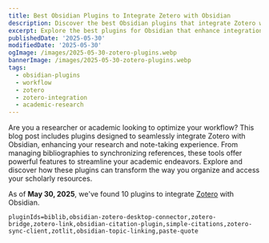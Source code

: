 ```yaml
---
title: Best Obsidian Plugins to Integrate Zetero with Obsidian
description: Discover the best Obsidian plugins that integrate Zotero with Obsidian, streamlining your research and note-taking processes.
excerpt: Explore the best plugins for Obsidian that enhance integration with Zotero, providing tools for efficient research management.
publishedDate: '2025-05-30'
modifiedDate: '2025-05-30'
ogImage: /images/2025-05-30-zotero-plugins.webp
bannerImage: /images/2025-05-30-zotero-plugins.webp
tags:
  - obsidian-plugins
  - workflow
  - zotero
  - zotero-integration
  - academic-research
---
```


Are you a researcher or academic looking to optimize your workflow? This blog post includes plugins designed to seamlessly integrate Zotero with Obsidian, enhancing your research and note-taking experience. From managing bibliographies to synchronizing references, these tools offer powerful features to streamline your academic endeavors. Explore and discover how these plugins can transform the way you organize and access your scholarly resources.

As of __May 30, 2025__, we've found 10 plugins to integrate [Zotero](https://www.zotero.org/) with Obsidian.

```plugin-list
pluginIds=biblib,obsidian-zotero-desktop-connector,zotero-bridge,zotero-link,obsidian-citation-plugin,simple-citations,zotero-sync-client,zotlit,obsidian-topic-linking,paste-quote
```
